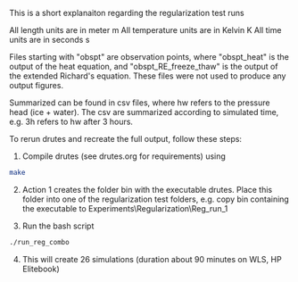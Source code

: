 This is a short explanaiton regarding the regularization test runs

All length units are in meter m
All temperature units are in Kelvin K
All time units are in seconds s

Files starting with "obspt" are observation points, where "obspt_heat" is the output of the heat equation, and "obspt_RE_freeze_thaw" is the output of the extended Richard's equation.
These files were not used to produce any output figures. 

Summarized can be found in csv files, where hw refers to the pressure head (ice + water). The csv are summarized according to simulated time, e.g. 3h refers to hw after 3 hours. 

To rerun drutes and recreate the full output, follow these steps:

1. Compile drutes (see drutes.org for requirements) using

```bash
make
```

2. Action 1 creates the folder bin with the executable drutes. Place this folder into one of the regularization test folders, e.g. copy bin containing the executable to Experiments\Regularization\Reg_run_1

3. Run the bash script 
```bash
./run_reg_combo
```

4. This will create 26 simulations (duration about 90 minutes on WLS, HP Elitebook)
